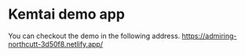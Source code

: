 # Kemtai demo app

You can checkout the demo in the following address. https://admiring-northcutt-3d50f8.netlify.app/
